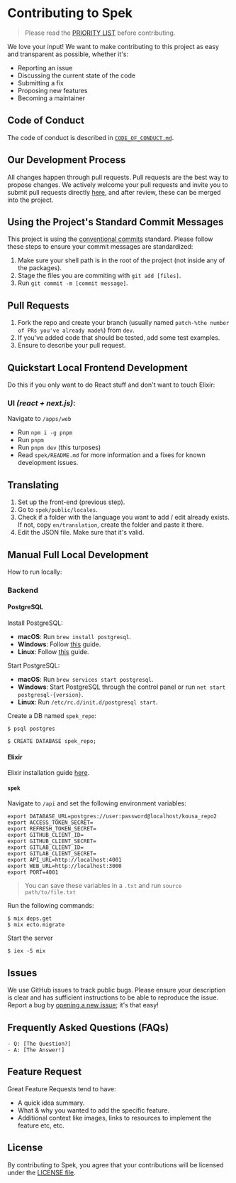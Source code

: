 # Contributing to Spek

> Please read the [PRIORITY LIST](https://github.com/Irere123/spek/issues/3) before contributing.

We love your input! We want to make contributing to this project as easy and transparent as possible, whether it's:

- Reporting an issue
- Discussing the current state of the code
- Submitting a fix
- Proposing new features
- Becoming a maintainer

## Code of Conduct

The code of conduct is described in [`CODE_OF_CONDUCT.md`](CODE_OF_CONDUCT.md).

## Our Development Process

All changes happen through pull requests. Pull requests are the best way to propose changes. We actively welcome your pull requests and invite you to submit pull requests directly [here](https://github.com/irere123/spek/pulls), and after review, these can be merged into the project.

## Using the Project's Standard Commit Messages

This project is using the [conventional commits](https://www.conventionalcommits.org/en/v1.0.0-beta.2/) standard. Please follow these steps to ensure your
commit messages are standardized:

1. Make sure your shell path is in the root of the project (not inside any of the packages).
2. Stage the files you are commiting with `git add [files]`.
3. Run `git commit -m [commit message]`.

## Pull Requests

1. Fork the repo and create your branch (usually named `patch-%the number of PRs you've already made%`) from `dev`.
2. If you've added code that should be tested, add some test examples.
3. Ensure to describe your pull request.

## Quickstart Local Frontend Development

Do this if you only want to do React stuff and don't want to touch Elixir:

### UI _(react + next.js)_:

Navigate to `/apps/web`

- Run `npm i -g pnpm`
- Run `pnpm`
- Run `pnpm dev` (this turposes)
- Read `spek/README.md` for more information and a fixes for known development issues.

## Translating

1. Set up the front-end (previous step).
2. Go to `spek/public/locales`.
3. Check if a folder with the language you want to add / edit already exists. If not, copy `en/translation`, create the folder and paste it there.
4. Edit the JSON file. Make sure that it's valid.

## Manual Full Local Development

How to run locally:

### Backend

#### PostgreSQL

Install PostgreSQL:

- **macOS**: Run `brew install postgresql`.
- **Windows**: Follow [this](https://www.postgresqltutorial.com/install-postgresql/) guide.
- **Linux**: Follow [this](https://www.postgresqltutorial.com/install-postgresql-linux/) guide.

Start PostgreSQL:

- **macOS**: Run `brew services start postgresql`.
- **Windows**: Start PostgreSQL through the control panel or run `net start postgresql-{version}`.
- **Linux**: Run `/etc/rc.d/init.d/postgresql start`.

Create a DB named `spek_repo`:

```shell
$ psql postgres

$ CREATE DATABASE spek_repo;
```

#### Elixir

Elixir installation guide [here](https://elixir-lang.org/install.html).

#### `spek`

Navigate to `/api` and set the following environment variables:

```
export DATABASE_URL=postgres://user:password@localhost/kousa_repo2
export ACCESS_TOKEN_SECRET=
export REFRESH_TOKEN_SECRET=
export GITHUB_CLIENT_ID=
export GITHUB_CLIENT_SECRET=
export GITLAB_CLIENT_ID=
export GITLAB_CLIENT_SECRET=
export API_URL=http://localhost:4001
export WEB_URL=http://localhost:3000
export PORT=4001
```

> You can save these variables in a `.txt` and run `source path/to/file.txt`

Run the following commands:

```shell
$ mix deps.get
$ mix ecto.migrate
```

Start the server

```shell
$ iex -S mix
```

## Issues

We use GitHub issues to track public bugs. Please ensure your description is
clear and has sufficient instructions to be able to reproduce the issue. Report a bug by <a href="https://github.com/irere123/spek/issues">opening a new issue</a>; it's that easy!

## Frequently Asked Questions (FAQs)

<!--- I thought it would be great to have a list of FAQs for the project to help save time for new contributors--->

    - Q: [The Question?]
    - A: [The Answer!]

## Feature Request

Great Feature Requests tend to have:

- A quick idea summary.
- What & why you wanted to add the specific feature.
- Additional context like images, links to resources to implement the feature etc, etc.

## License

By contributing to Spek, you agree that your contributions will be licensed
under the [LICENSE file](LICENSE).
